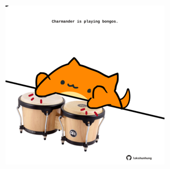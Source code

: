 <!-- built at 30/05/2023, 19:00:48 UTC -->
<p align="center">
  <img width="500" height="500" src="./ReadmeImage.svg">
</p>
